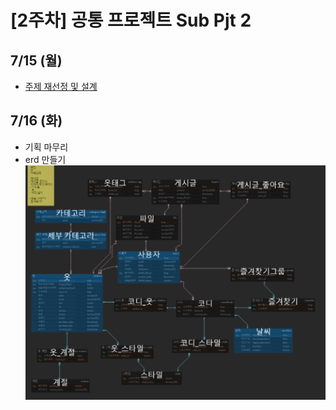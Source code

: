 # [2주차] 공통 프로젝트 Sub Pjt 2

## 7/15 (월)
- [주제 재선정 및 설계](https://imminent-hamburger-1d8.notion.site/beaf0876c15e4fb7a586c0ebdfa81e57)

## 7/16 (화)
- 기획 마무리
- erd 만들기 ![erd](./img/image.png)
